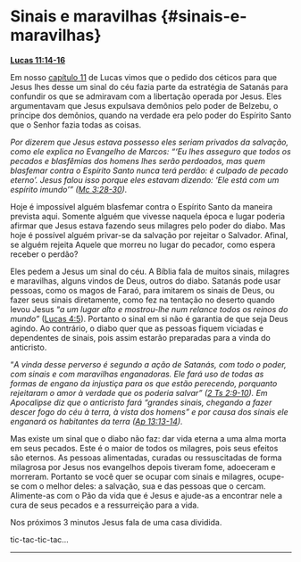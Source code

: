 # Sinais e maravilhas {#sinais-e-maravilhas}

[**Lucas 11:14-16**](http://bibliaonline.com.br/acf/lc/11/14-16)

Em nosso [capítulo 11](http://bibliaonline.com.br/acf/lc/11) de Lucas vimos que o pedido dos céticos para que Jesus lhes desse um sinal do céu fazia parte da estratégia de Satanás para confundir os que se admiravam com a libertação operada por Jesus. Eles argumentavam que Jesus expulsava demônios pelo poder de Belzebu, o príncipe dos demônios, quando na verdade era pelo poder do Espírito Santo que o Senhor fazia todas as coisas.

_Por dizerem que Jesus estava possesso eles seriam privados da salvação, como ele explica no Evangelho de Marcos: “‘Eu lhes asseguro que todos os pecados e blasfêmias dos homens lhes serão perdoados, mas quem blasfemar contra o Espírito Santo nunca terá perdão: é culpado de pecado eterno’. Jesus falou isso porque eles estavam dizendo: ‘Ele está com um espírito imundo’” (_[_Mc 3:28-30_](http://bibliaonline.com.br/acf/mc/3/28-30)_)._

Hoje é impossível alguém blasfemar contra o Espírito Santo da maneira prevista aqui. Somente alguém que vivesse naquela época e lugar poderia afirmar que Jesus estava fazendo seus milagres pelo poder do diabo. Mas hoje é possível alguém privar-se da salvação por rejeitar o Salvador. Afinal, se alguém rejeita Aquele que morreu no lugar do pecador, como espera receber o perdão?

Eles pedem a Jesus um sinal do céu. A Bíblia fala de muitos sinais, milagres e maravilhas, alguns vindos de Deus, outros do diabo. Satanás pode usar pessoas, como os magos de Faraó, para imitarem os sinais de Deus, ou fazer seus sinais diretamente, como fez na tentação no deserto quando levou Jesus “_a um lugar alto e mostrou-lhe num relance todos os reinos do mundo”_ ([Lucas 4:5](http://bibliaonline.com.br/acf/lc/4/5)). Portanto o sinal em si não é garantia de que seja Deus agindo. Ao contrário, o diabo quer que as pessoas fiquem viciadas e dependentes de sinais, pois assim estarão preparadas para a vinda do anticristo.

“_A vinda desse perverso é segundo a ação de Satanás, com todo o poder, com sinais e com maravilhas enganadoras. Ele fará uso de todas as formas de engano da injustiça para os que estão perecendo, porquanto rejeitaram o amor à verdade que os poderia salvar” (_[_2 Ts 2:9-10_](http://bibliaonline.com.br/acf/2ts/2/9-10)_). Em Apocalipse diz que o anticristo fará “grandes sinais, chegando a fazer descer fogo do céu à terra, à vista dos homens” e por causa dos sinais ele enganará os habitantes da terra (_[_Ap 13:13-14_](http://bibliaonline.com.br/acf/ap/13/13-14)_)._

Mas existe um sinal que o diabo não faz: dar vida eterna a uma alma morta em seus pecados. Este é o maior de todos os milagres, pois seus efeitos são eternos. As pessoas alimentadas, curadas ou ressuscitadas de forma milagrosa por Jesus nos evangelhos depois tiveram fome, adoeceram e morreram. Portanto se você quer se ocupar com sinais e milagres, ocupe-se com o melhor deles: a salvação, sua e das pessoas que o cercam. Alimente-as com o Pão da vida que é Jesus e ajude-as a encontrar nele a cura de seus pecados e a ressurreição para a vida.

Nos próximos 3 minutos Jesus fala de uma casa dividida.

tic-tac-tic-tac...

*****